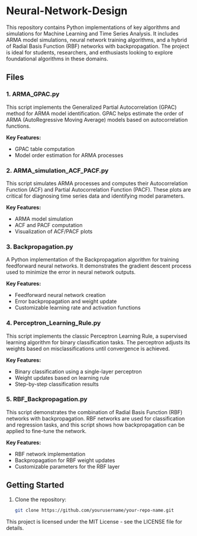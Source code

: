 # Neural-Network-Design
This repository contains Python implementations of key algorithms and simulations for Machine Learning and Time Series Analysis. It includes ARMA model simulations, neural network training algorithms, and a hybrid of Radial Basis Function (RBF) networks with backpropagation. The project is ideal for students, researchers, and enthusiasts looking to explore foundational algorithms in these domains.

## Files

### 1. ARMA_GPAC.py
This script implements the Generalized Partial Autocorrelation (GPAC) method for ARMA model identification. GPAC helps estimate the order of ARMA (AutoRegressive Moving Average) models based on autocorrelation functions.

**Key Features:**
- GPAC table computation
- Model order estimation for ARMA processes

### 2. ARMA_simulation_ACF_PACF.py
This script simulates ARMA processes and computes their Autocorrelation Function (ACF) and Partial Autocorrelation Function (PACF). These plots are critical for diagnosing time series data and identifying model parameters.

**Key Features:**
- ARMA model simulation
- ACF and PACF computation
- Visualization of ACF/PACF plots

### 3. Backpropagation.py
A Python implementation of the Backpropagation algorithm for training feedforward neural networks. It demonstrates the gradient descent process used to minimize the error in neural network outputs.

**Key Features:**
- Feedforward neural network creation
- Error backpropagation and weight update
- Customizable learning rate and activation functions

### 4. Perceptron_Learning_Rule.py
This script implements the classic Perceptron Learning Rule, a supervised learning algorithm for binary classification tasks. The perceptron adjusts its weights based on misclassifications until convergence is achieved.

**Key Features:**
- Binary classification using a single-layer perceptron
- Weight updates based on learning rule
- Step-by-step classification results

### 5. RBF_Backpropagation.py
This script demonstrates the combination of Radial Basis Function (RBF) networks with backpropagation. RBF networks are used for classification and regression tasks, and this script shows how backpropagation can be applied to fine-tune the network.

**Key Features:**
- RBF network implementation
- Backpropagation for RBF weight updates
- Customizable parameters for the RBF layer

## Getting Started

1. Clone the repository:
   ```bash
   git clone https://github.com/yourusername/your-repo-name.git

This project is licensed under the MIT License - see the LICENSE file for details.
